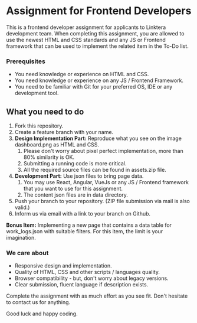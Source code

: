 # Assignment for Frontend Developers

This is a frontend developer assignment for applicants to Linktera development team. When completing this assignment, you are allowed to use the newest HTML and CSS standards and any JS or Frontend framework that can be used to implement the related item in the To-Do list.

### Prerequisites

* You need knowledge or experience on HTML and CSS. 
* You need knowledge or experience on any JS / Frontend Framework. 
* You need to be familiar with Git for your preferred OS, IDE or any development tool.

## What you need to do

1. Fork this repository. 
1. Create a feature branch with your name. 
1. **Design Implementation Part:** Reproduce what you see on the image dashboard.png as HTML and CSS. 
    1. Please don't worry about pixel perfect implementation, more than 80% similarity is OK. 
    1. Submitting a running code is more critical. 
    1. All the required source files can be found in assets.zip file. 
1. **Development Part:** Use json files to bring page data. 
    1. You may use React, Angular, VueJs or any JS / Frontend framework that you want to use for this assignment. 
    1. The content json files are in data directory. 
1. Push your branch to your repository. (ZIP file submission via mail is also valid.)
1. Inform us via email with a link to your branch on Github. 

**Bonus Item:** Implementing a new page that contains a data table for work_logs.json with suitable filters. For this item, the limit is your imagination. 

### We care about

* Responsive design and implementation.
* Quality of HTML, CSS and other scripts / languages quality. 
* Browser compatibility - but, don't worry about legacy versions. 
* Clear submission, fluent language if description exists. 

Complete the assignment with as much effort as you see fit. Don't hesitate to contact us for anything. 

Good luck and happy coding. 
